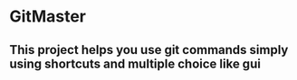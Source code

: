 # GitMaster

## This project helps you use git commands simply using shortcuts and multiple choice like gui

#

<p style="color:red; font-size:13px; font-weight:bold>
This repo is currently on develpment and will be ready soon.
</p>
